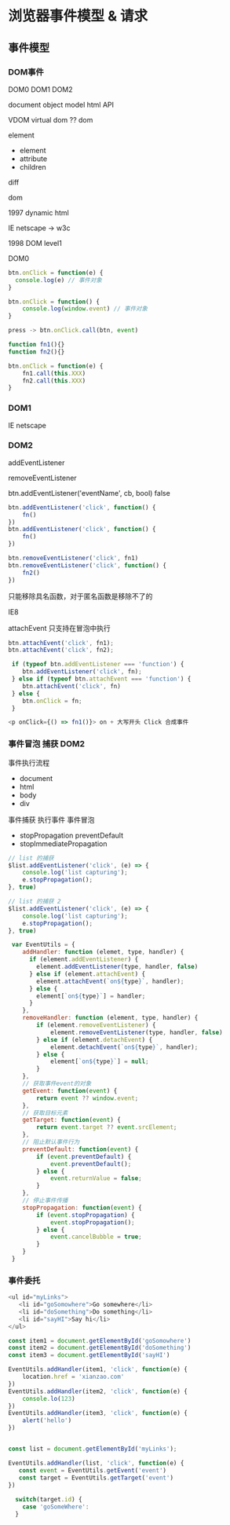 # 浏览器事件模型 & 请求

## 事件模型

### DOM事件

DOM0 DOM1 DOM2

document object model html API

VDOM virtual dom ?? dom

element <p class style></p>

- element
- attribute
- children

diff

dom 

1997 dynamic html

IE netscape -> w3c

1998 DOM level1 

DOM0
```js
btn.onClick = function(e) {
  console.log(e) // 事件对象
}

btn.onClick = function() {
    console.log(window.event) // 事件对象
}

press -> btn.onClick.call(btn, event)
```
```js
function fn1(){}
function fn2(){}

btn.onClick = function(e) {
    fn1.call(this.XXX)
    fn2.call(this.XXX)
}
```

### DOM1
IE netscape

### DOM2

addEventListener

removeEventListener

btn.addEventListener('eventName', cb, bool) false

```js
btn.addEventListener('click', function() {
    fn()
})
btn.addEventListener('click', function() {
    fn()
})

btn.removeEventListener('click', fn1)
btn.removeEventListener('click', function() {
    fn2()
})
```
只能移除具名函数，对于匿名函数是移除不了的

IE8

attachEvent 只支持在冒泡中执行

```js
btn.attachEvent('click', fn1);
btn.attachEvent('click', fn2);
```

```js
 if (typeof btn.addEventListener === 'function') {
    btn.addEventListener('click', fn);
 } else if (typeof btn.attachEvent === 'function') {
    btn.attachEvent('click', fn) 
 } else {
    btn.onClick = fn;
 }
```

```js
<p onClick={() => fn1()}> on + 大写开头 Click 合成事件
```

### 事件冒泡 捕获 DOM2

事件执行流程

- document
- html
- body
- div

事件捕获
执行事件
事件冒泡

- stopPropagation preventDefault
- stopImmediatePropagation

```js
// list 的捕获
$list.addEventListener('click', (e) => {
    console.log('list capturing');
    e.stopPropagation();
}, true)

// list 的捕获 2 
$list.addEventListener('click', (e) => {
    console.log('list capturing');
    e.stopPropagation();
}, true)
```

```js
 var EventUtils = {
    addHandler: function (elemet, type, handler) {
      if (element.addEventListener) {
        element.addEventListener(type, handler, false)
      } else if (element.attachEvent) {
        element.attachEvent(`on${type}`, handler);
      } else {
        element[`on${type}`] = handler;
      }
    },
    removeHandler: function (element, type, handler) {
        if (element.removeEventListener) {
            element.removeEventListener(type, handler, false)
        } else if (element.detachEvent) {
            element.detachEvent(`on${type}`, handler);
        } else {
            element[`on${type}`] = null;
        }
    },
    // 获取事件event的对象
    getEvent: function(event) {
        return event ?? window.event;
    },
    // 获取目标元素
    getTarget: function(event) {
        return event.target ?? event.srcElement;
    },
    // 阻止默认事件行为
    preventDefault: function(event) {
        if (event.preventDefault) {
            event.preventDefault();
        } else {
            event.returnValue = false;
        }
    },
    // 停止事件传播
    stopPropagation: function(event) {
        if (event.stopPropagation) {
            event.stopPropagation();
        } else {
            event.cancelBubble = true;
        }
    }
 }
```
### 事件委托

```js
<ul id="myLinks">
   <li id="goSomowhere">Go somewhere</li>
   <li id="doSomething">Do something</li>
   <li id="sayHI">Say hi</li>
</ul>

const item1 = document.getElementById('goSomowhere')
const item2 = document.getElementById('doSomething')
const item3 = document.getElementById('sayHI')

EventUtils.addHandler(item1, 'click', function(e) {
    location.href = 'xianzao.com'
})
EventUtils.addHandler(item2, 'click', function(e) {
    console.lo(123)
})
EventUtils.addHandler(item3, 'click', function(e) {
    alert('hello')
})


const list = document.getElementById('myLinks');

EventUtils.addHandler(list, 'click', function(e) {
   const event = EventUtils.getEvent('event')
   const target = EventUtils.getTarget('event')
})
  
  switch(target.id) {
    case 'goSomeWhere':
  }
```


